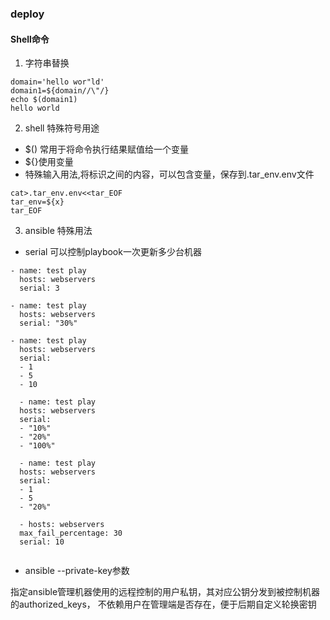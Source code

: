 ### deploy

#### Shell命令
1. 字符串替换 
```
domain='hello wor"ld'
domain1=${domain//\"/}
echo $(domain1)
hello world
```
2. shell 特殊符号用途

* $() 常用于将命令执行结果赋值给一个变量
* ${}使用变量
* 特殊输入用法,将标识之间的内容，可以包含变量，保存到.tar_env.env文件

```
cat>.tar_env.env<<tar_EOF
tar_env=${x}
tar_EOF
```
3. ansible 特殊用法

* serial 可以控制playbook一次更新多少台机器

```
- name: test play
  hosts: webservers
  serial: 3

- name: test play
  hosts: webservers
  serial: "30%"
  
- name: test play
  hosts: webservers
  serial:
  - 1
  - 5
  - 10
  
  - name: test play
  hosts: webservers
  serial:
  - "10%"
  - "20%"
  - "100%"
  
  - name: test play
  hosts: webservers
  serial:
  - 1
  - 5
  - "20%"
  
  - hosts: webservers
  max_fail_percentage: 30
  serial: 10
  
  ```
  
 * ansible --private-key参数
 
 
 指定ansible管理机器使用的远程控制的用户私钥，其对应公钥分发到被控制机器的authorized_keys，
 不依赖用户在管理端是否存在，便于后期自定义轮换密钥
 
